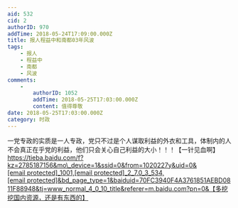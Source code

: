 ```yaml
---
aid: 532
cid: 2
authorID: 970
addTime: 2018-05-24T17:09:00.000Z
title: 报人程益中和南都03年风波
tags:
    - 报人
    - 程益中
    - 南都
    - 风波
comments:
    -
        authorID: 1052
        addTime: 2018-05-25T17:03:00.000Z
        content: 值得尊敬
date: 2018-05-25T17:03:00.000Z
category: 时政
---
```


一党专政的实质是一人专政，党只不过是个人谋取利益的外衣和工具，体制内的人不会真正在乎党的利益，他们只会关心自己利益的大小！！！【一针见血啊】 [https://tieba.baidu.com/f?kz=2785187156&mo\_device=1&ssid=0&from=1020227y&uid=0&<span class="__cf_email__" data-cfemail="96e6e3abe5ecd6a5a4a6">[email&nbsp;protected]</span>\_1001,<span class="__cf_email__" data-cfemail="f58194b59c859d9a9b90">[email&nbsp;protected]</span>\_2\_7.0\_3\_534,<span class="__cf_email__" data-cfemail="4336302e0371">[email&nbsp;protected]</span>&bd\_page\_type=1&baiduid=70FC3940F4A3761851AEBD0811F88948&tj=www\_normal\_4\_0\_10\_title&referer=m.baidu.com?pn=0&【多挖挖国内资源，还是有东西的】](https://tieba.baidu.com/f?baiduid=70FC3940F4A3761851AEBD0811F88948&bd_page_type=1&from=1020227y&kz=2785187156&mo_device=1&pu=sz%40320_1001%2Cta%40iphone_2_7.0_3_534%2Cusm%402&referer=m.baidu.com%3Fpn%3D0&ssid=0&tj=www_normal_4_0_10_title&uid=0&%E3%80%90%E5%A4%9A%E6%8C%96%E6%8C%96%E5%9B%BD%E5%86%85%E8%B5%84%E6%BA%90%EF%BC%8C%E8%BF%98%E6%98%AF%E6%9C%89%E4%B8%9C%E8%A5%BF%E7%9A%84%E3%80%91=)
